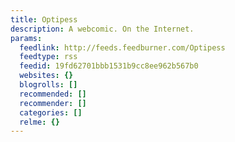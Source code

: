 ```yaml
---
title: Optipess
description: A webcomic. On the Internet.
params:
  feedlink: http://feeds.feedburner.com/Optipess
  feedtype: rss
  feedid: 19fd62701bbb1531b9cc8ee962b567b0
  websites: {}
  blogrolls: []
  recommended: []
  recommender: []
  categories: []
  relme: {}
---
```

